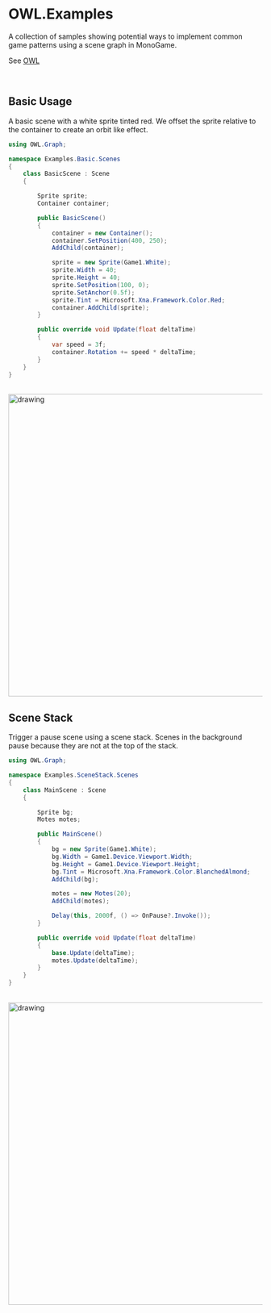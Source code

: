 # OWL.Examples

A collection of samples showing potential ways to implement common game patterns using a scene graph in MonoGame.

See [OWL](https://github.com/Owlzy/OWL)

<br/>

## Basic Usage

A basic scene with a white sprite tinted red. We offset the sprite relative to the container to create an orbit like effect.

```csharp
using OWL.Graph;

namespace Examples.Basic.Scenes
{
    class BasicScene : Scene
    {

        Sprite sprite;
        Container container;

        public BasicScene()
        {
            container = new Container();
            container.SetPosition(400, 250);
            AddChild(container);

            sprite = new Sprite(Game1.White);
            sprite.Width = 40;
            sprite.Height = 40;
            sprite.SetPosition(100, 0);
            sprite.SetAnchor(0.5f);
            sprite.Tint = Microsoft.Xna.Framework.Color.Red;
            container.AddChild(sprite);
        }

        public override void Update(float deltaTime)
        {
            var speed = 3f;
            container.Rotation += speed * deltaTime;
        }
    }
}

```

<br/>

<img src="https://cdn.discordapp.com/attachments/483046185997697037/962803376100347914/RedOrbit.gif" alt="drawing" width="600"/>

<br/>

## Scene Stack

Trigger a pause scene using a scene stack. Scenes in the background pause because they are not at the top of the stack.

```csharp
using OWL.Graph;

namespace Examples.SceneStack.Scenes
{
    class MainScene : Scene
    {

        Sprite bg;
        Motes motes;

        public MainScene()
        {
            bg = new Sprite(Game1.White);
            bg.Width = Game1.Device.Viewport.Width;
            bg.Height = Game1.Device.Viewport.Height;
            bg.Tint = Microsoft.Xna.Framework.Color.BlanchedAlmond;
            AddChild(bg);

            motes = new Motes(20);
            AddChild(motes);

            Delay(this, 2000f, () => OnPause?.Invoke());
        }

        public override void Update(float deltaTime)
        { 
            base.Update(deltaTime);
            motes.Update(deltaTime);
        }
    }
}
```

<br/>

<img src="https://cdn.discordapp.com/attachments/483046185997697037/964337178350071808/scenestack.gif" alt="drawing" width="600"/>
